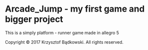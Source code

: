 # Arcade_Jump - my first game and bigger project

This is a simply platform - runner game made in allegro 5

Copyright © 2017 Krzysztof Bądkowski. All rights reserved.
